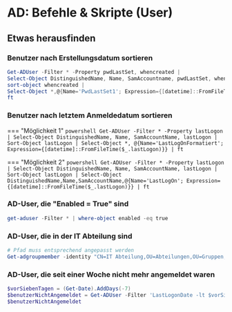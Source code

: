 # AD: Befehle & Skripte (User)

## Etwas herausfinden

### Benutzer nach Erstellungsdatum sortieren

```powershell
Get-ADUser -Filter * -Property pwdLastSet, whencreated |
Select-Object DistinguishedName, Name, SamAccountname, pwdLastSet, whencreated |
sort-object whencreated |
Select-Object *,@{Name='PwdLastSet1'; Expression={[datetime]::FromFileTime($_.pwdLastSet)}} |
ft
```
### Benutzer nach letztem Anmeldedatum sortieren

=== "Möglichkeit 1"
	```powershell
	Get-ADUser -Filter * -Property lastLogon |
	Select-Object DistinguishedName, Name, SamAccountName, lastLogon |
	Sort-Object lastLogon |
	Select-Object *, @{Name='LastLogOnFormatiert'; Expression={[datetime]::FromFileTime($_.lastLogon)}} |
	ft
	```

=== "Möglichkeit 2"
	```powershell
	Get-ADUser -Filter * -Property lastLogon |
	Select-Object DistinguishedName, Name, SamAccountName, lastLogon |
	Sort-Object lastLogon |
	Select-Object DistinguishedName,Name,SamAccountName,@{Name='LastLogOn'; Expression={[datetime]::FromFileTime($_.lastLogon)}} |
	ft
	```

### AD-User, die "Enabled = True" sind

```powershell
get-aduser -Filter * | where-object enabled -eq true
```

### AD-User, die in der IT Abteilung sind

```powershell
# Pfad muss entsprechend angepasst werden
Get-adgroupmember -identity "CN=IT Abteilung,OU=Abteilungen,OU=Gruppen,DC=unykad,DC=com"
```

### AD-User, die seit einer Woche nicht mehr angemeldet waren

```powershell
$vorSiebenTagen = (Get-Date).AddDays(-7)
$benutzerNichtAngemeldet = Get-ADUser -Filter 'LastLogonDate -lt $vorSiebenTagen' -Properties LastLogonDate | Select-Object Name, SamAccountName, LastLogonDate | ft
$benutzerNichtAngemeldet
```
